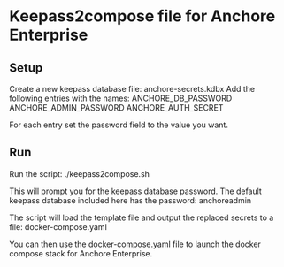 # Keepass2compose file for Anchore Enterprise

## Setup

Create a new keepass database file: anchore-secrets.kdbx
Add the following entries with the names:
ANCHORE_DB_PASSWORD
ANCHORE_ADMIN_PASSWORD
ANCHORE_AUTH_SECRET


For each entry set the password field to the value you want.

## Run

Run the script:
./keepass2compose.sh

This will prompt you for the keepass database password.
The default keepass database included here has the password: anchoreadmin

The script will load the template file and output the replaced secrets to a file: docker-compose.yaml

You can then use the docker-compose.yaml file to launch the docker compose stack for Anchore Enterprise.
